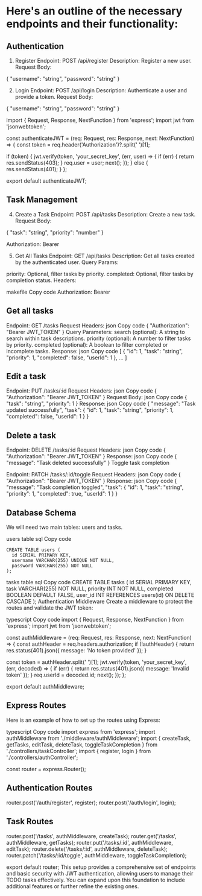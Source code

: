  # Here's an outline of the necessary endpoints and their functionality:

## Authentication
1. Register
Endpoint: POST /api/register
Description: Register a new user.
Request Body:

{
  "username": "string",
  "password": "string"
}


2. Login
Endpoint: POST /api/login
Description: Authenticate a user and provide a token.
Request Body:

{
  "username": "string",
  "password": "string"
}


import { Request, Response, NextFunction } from 'express';
import jwt from 'jsonwebtoken';

const authenticateJWT = (req: Request, res: Response, next: NextFunction) => {
  const token = req.header('Authorization')?.split(' ')[1];

  if (token) {
    jwt.verify(token, 'your_secret_key', (err, user) => {
      if (err) {
        return res.sendStatus(403);
      }
      req.user = user;
      next();
    });
  } else {
    res.sendStatus(401);
  }
};

export default authenticateJWT;


## Task Management
4. Create a Task
Endpoint: POST /api/tasks
Description: Create a new task.
Request Body:


{
  "task": "string",
  "priority": "number"
}


Authorization: Bearer <token>


5. Get All Tasks
Endpoint: GET /api/tasks
Description: Get all tasks created by the authenticated user.
Query Params:

priority: Optional, filter tasks by priority.
completed: Optional, filter tasks by completion status.
Headers:

makefile
Copy code
Authorization: Bearer <token>





## Get all tasks

Endpoint: GET /tasks
Request Headers:
json
Copy code
{
  "Authorization": "Bearer JWT_TOKEN"
}
Query Parameters:
search (optional): A string to search within task descriptions.
priority (optional): A number to filter tasks by priority.
completed (optional): A boolean to filter completed or incomplete tasks.
Response:
json
Copy code
[
  {
    "id": 1,
    "task": "string",
    "priority": 1,
    "completed": false,
    "userId": 1
  },
  ...
]
## Edit a task

Endpoint: PUT /tasks/:id
Request Headers:
json
Copy code
{
  "Authorization": "Bearer JWT_TOKEN"
}
Request Body:
json
Copy code
{
  "task": "string",
  "priority": 1
}
Response:
json
Copy code
{
  "message": "Task updated successfully",
  "task": {
    "id": 1,
    "task": "string",
    "priority": 1,
    "completed": false,
    "userId": 1
  }
}
## Delete a task

Endpoint: DELETE /tasks/:id
Request Headers:
json
Copy code
{
  "Authorization": "Bearer JWT_TOKEN"
}
Response:
json
Copy code
{
  "message": "Task deleted successfully"
}
Toggle task completion

Endpoint: PATCH /tasks/:id/toggle
Request Headers:
json
Copy code
{
  "Authorization": "Bearer JWT_TOKEN"
}
Response:
json
Copy code
{
  "message": "Task completion toggled",
  "task": {
    "id": 1,
    "task": "string",
    "priority": 1,
    "completed": true,
    "userId": 1
  }
}
## Database Schema
We will need two main tables: users and tasks.

users table
sql
Copy code
```
CREATE TABLE users (
  id SERIAL PRIMARY KEY,
  username VARCHAR(255) UNIQUE NOT NULL,
  password VARCHAR(255) NOT NULL
);
```
tasks table
sql
Copy code
CREATE TABLE tasks (
  id SERIAL PRIMARY KEY,
  task VARCHAR(255) NOT NULL,
  priority INT NOT NULL,
  completed BOOLEAN DEFAULT FALSE,
  user_id INT REFERENCES users(id) ON DELETE CASCADE
);
Authentication Middleware
Create a middleware to protect the routes and validate the JWT token:

typescript
Copy code
import { Request, Response, NextFunction } from 'express';
import jwt from 'jsonwebtoken';

const authMiddleware = (req: Request, res: Response, next: NextFunction) => {
  const authHeader = req.headers.authorization;
  if (!authHeader) {
    return res.status(401).json({ message: 'No token provided' });
  }

  const token = authHeader.split(' ')[1];
  jwt.verify(token, 'your_secret_key', (err, decoded) => {
    if (err) {
      return res.status(401).json({ message: 'Invalid token' });
    }
    req.userId = decoded.id;
    next();
  });
};

export default authMiddleware;
## Express Routes
Here is an example of how to set up the routes using Express:

typescript
Copy code
import express from 'express';
import authMiddleware from './middleware/authMiddleware';
import { createTask, getTasks, editTask, deleteTask, toggleTaskCompletion } from './controllers/taskController';
import { register, login } from './controllers/authController';

const router = express.Router();

## Authentication Routes
router.post('/auth/register', register);
router.post('/auth/login', login);

## Task Routes
router.post('/tasks', authMiddleware, createTask);
router.get('/tasks', authMiddleware, getTasks);
router.put('/tasks/:id', authMiddleware, editTask);
router.delete('/tasks/:id', authMiddleware, deleteTask);
router.patch('/tasks/:id/toggle', authMiddleware, toggleTaskCompletion);

export default router;
This setup provides a comprehensive set of endpoints and basic security with JWT authentication, allowing users to manage their TODO tasks effectively. You can expand upon this foundation to include additional features or further refine the existing ones.









